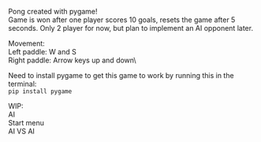 Pong created with pygame!\
Game is won after one player scores 10 goals, resets the game after 5 seconds.
Only 2 player for now, but plan to implement an AI opponent later.

Movement:\
Left paddle: W and S\
Right paddle: Arrow keys up and down\

Need to install pygame to get this game to work by running this in the terminal:\
```pip install pygame```

WIP:\
AI\
Start menu\
AI VS AI
